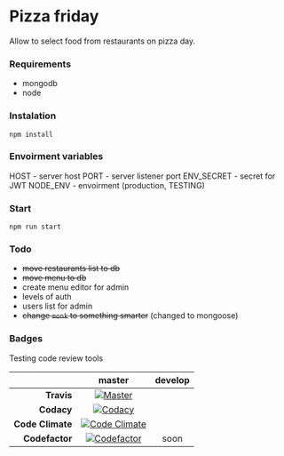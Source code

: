 # Pizza friday

Allow to select food from restaurants on pizza day.

### Requirements
- mongodb
- node

### Instalation
```npm install```


### Envoirment variables

HOST - server host
PORT - server listener port
ENV_SECRET - secret for JWT
NODE_ENV - envoirment (production, TESTING)

### Start
```npm run start```

### Todo
- ~~move restaurants list to db~~
- ~~move menu to db~~
- create menu editor for admin
- levels of auth
- users list for admin
- ~~change ```monk``` to something smarter~~ (changed to mongoose)


### Badges
Testing code review tools

|                  |        **master**         |       **develop**       |
| ---------------: | :-----------------------: | :---------------------: |
|     **Travis**   |     [![Master][1]][2]     |                         |
|   **Codacy**     |    [![Codacy][3]][4]      |                         |
| **Code Climate** |  [![Code Climate][5]][6]  |                         |
| **Codefactor**   |  [![Codefactor][7]][8]    |         soon            |

[1]: https://travis-ci.org/bonanzakrak/pizzafriday.svg?branch=master
[2]: https://travis-ci.org/bonanzakrak/pizzafriday
[3]: https://api.codacy.com/project/badge/Grade/a84edd7cd6b748c3a257f5041aa9133d
[4]: https://www.codacy.com/app/bonanzakrak/pizzafriday?utm_source=github.com&utm_medium=referral&utm_content=bonanzakrak/pizzafriday&utm_campaign=badger
[5]:https://codeclimate.com/github/bonanzakrak/pizzafriday/badges/gpa.svg
[6]: https://codeclimate.com/github/bonanzakrak/pizzafriday
[7]: https://www.codefactor.io/repository/github/bonanzakrak/pizzafriday/badge
[8]: https://www.codefactor.io/repository/github/bonanzakrak/pizzafriday
